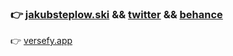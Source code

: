 ### 👉 [jakubsteplow.ski](https://jakubsteplow.ski) && [twitter](https://twitter.com/jakubsteplowski) && [behance](https://www.behance.net/jakubsteplowski)<br>
👉 [versefy.app](https://versefy.app)

<!--
**JakubSteplowski/JakubSteplowski** is a ✨ _special_ ✨ repository because its `README.md` (this file) appears on your GitHub profile.

Here are some ideas to get you started:

- 🔭 I’m currently working on ...
- 🌱 I’m currently learning ...
- 👯 I’m looking to collaborate on ...
- 🤔 I’m looking for help with ...
- 💬 Ask me about ...
- 📫 How to reach me: ...
- 😄 Pronouns: ...
- ⚡ Fun fact: ...
-->
